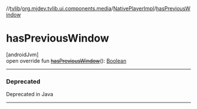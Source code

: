 //[tvlib](../../../index.md)/[org.mjdev.tvlib.ui.components.media](../index.md)/[NativePlayerImpl](index.md)/[hasPreviousWindow](has-previous-window.md)

# hasPreviousWindow

[androidJvm]\
open override fun [~~hasPreviousWindow~~](has-previous-window.md)(): [Boolean](https://kotlinlang.org/api/latest/jvm/stdlib/kotlin/-boolean/index.html)

---

### Deprecated

Deprecated in Java

---
